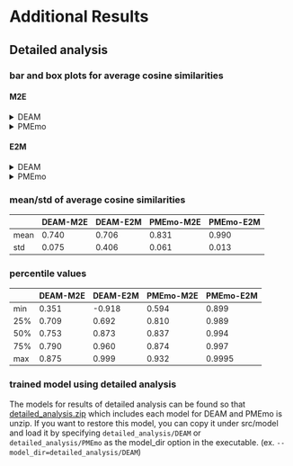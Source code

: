 # Additional Results
## Detailed analysis
### bar and box plots for average cosine similarities


#### M2E

<details>
<summary>DEAM</summary>

![cossim_DEAM_m2e_2](./img/cossim_DEAM_m2e.png)

</details>

<details>
<summary>PMEmo</summary>

![cossim_PMEmo_m2e_2](./img/cossim_PMEmo_m2e.png)


</details>


#### E2M

<details>
<summary>DEAM</summary>

![cossim_DEAM_e2m_2](./img/cossim_DEAM_e2m.png)

</details>

<details>
<summary>PMEmo</summary>

![cossim_PMEmo_e2m_2](./img/cossim_PMEmo_e2m.png)

</details>

### mean/std of average cosine similarities

|      | DEAM-M2E | DEAM-E2M | PMEmo-M2E | PMEmo-E2M |
| ---- | -------- | -------- | --------- | --------- |
| mean | 0.740    | 0.706    | 0.831     | 0.990     |
| std  | 0.075    | 0.406    | 0.061     | 0.013     |



### percentile values

|     | DEAM-M2E | DEAM-E2M | PMEmo-M2E | PMEmo-E2M |
| --- | -------- | -------- | --------- | --------- |
| min | 0.351    | -0.918   | 0.594     | 0.899     |
| 25% | 0.709    | 0.692    | 0.810     | 0.989     |
| 50% | 0.753    | 0.873    | 0.837     | 0.994     |
| 75% | 0.790    | 0.960    | 0.874     | 0.997     |
| max | 0.875    | 0.999    | 0.932     | 0.9995    |

### trained model using detailed analysis
The models for results of detailed analysis can be found so that [detailed_analysis.zip](https://drive.google.com/file/d/1oA4fuhm5xdeNUcX8d21Pvjl4s8o8zaAO) which includes each model for DEAM and PMEmo is unzip.
If you want to restore this model, you can copy it under src/model and load it by specifying ``detailed_analysis/DEAM`` or ``detailed_analysis/PMEmo`` as the model_dir option in the executable. (ex. ``--model_dir=detailed_analysis/DEAM``)
